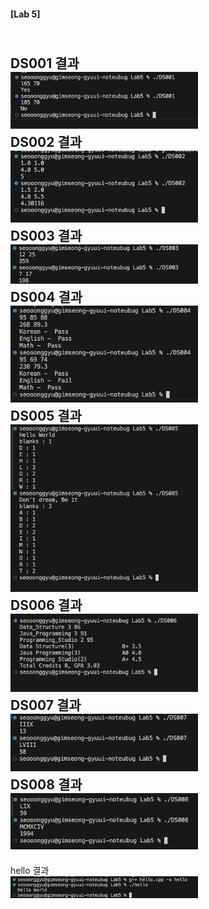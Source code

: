 #### [Lab 5]

<br>DS001 결과<br> <img src='https://github.com/seon8rx/22100110_KSG_DS/blob/main/Lab5/result/DS001.png' width = "300"><br>
DS002 결과<br> <img src='https://github.com/seon8rx/22100110_KSG_DS/blob/main/Lab5/result/DS002.png' width = "300"><br>
DS003 결과<br> <img src='https://github.com/seon8rx/22100110_KSG_DS/blob/main/Lab5/result/DS003.png' width = "300"><br>
DS004 결과<br> <img src='https://github.com/seon8rx/22100110_KSG_DS/blob/main/Lab5/result/DS004.png' width = "300"><br>
DS005 결과<br> <img src='https://github.com/seon8rx/22100110_KSG_DS/blob/main/Lab5/result/DS005.png' width = "300"><br>
DS006 결과<br> <img src='https://github.com/seon8rx/22100110_KSG_DS/blob/main/Lab5/result/DS006.png' width = "300"><br>
DS007 결과<br> <img src='https://github.com/seon8rx/22100110_KSG_DS/blob/main/Lab5/result/DS007.png' width = "300"><br>
DS008 결과<br> <img src='https://github.com/seon8rx/22100110_KSG_DS/blob/main/Lab5/result/DS008.png' width = "300"><br>
-----
hello 결과 <br> <img src='https://github.com/seon8rx/22100110_KSG_DS/blob/main/Lab5/result/hello.png' width = "300" >